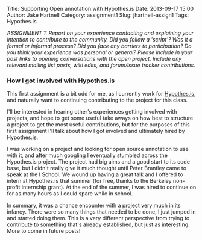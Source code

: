 Title: Supporting Open annotation with Hypothes.is 
Date: 2013-09-17 15:00
Author: Jake Hartnell
Category: assignment1
Slug: jhartnell-assign1
Tags: Hypothes.is

*ASSIGNMENT 1: Report on your experience contacting and explaining your intention to contribute to the community.  Did you follow a 'script'?  Was it a formal or informal process? Did you face any barriers to participation?  Do you think your experience was personal or general?  Please include in your post links to opening conversations with the open project.  Include any relevant mailing list posts, wiki edits, and forum/issue tracker contributions.*

### How I got involved with Hypothes.is

This first assignment is a bit odd for me, as I currently work for [Hypothes.is](http://hypothes.is), and naturally want to continuing contributing to the project for this class. 

I'll be interested in hearing other's experiences getting involved with projects, and hope to get some useful take aways on how best to structure a project to get the most useful contributions, but for the purposes of this first assignment I'll talk about how I got involved and ultimately hired by Hypothes.is.

I was working on a project and looking for open source annotation to use with it, and after much googling I eventually stumbled across the Hypothes.is project. The project had big aims and a good start to its code base, but I didn't really give it much thought until Peter Brantley came to speak at the I School. We wound up having a great talk and I offered to intern at Hypothes.is that summer (for free, thanks to the Berkeley non-profit internship grant). At the end of the summer, I was hired to continue on for as many hours as I could spare while in school.

In summary, it was a chance encounter with a project very much in its infancy. There were so many things that needed to be done, I just jumped in and started doing them. This is a very different perspective from trying to contribute to something that's already established, but just as interesting. More to come in future posts!

 
